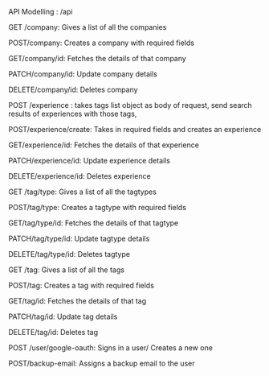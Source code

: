 API Modelling :  /api

GET /company: Gives a list of all the companies

POST/company: Creates a company with required fields

GET/company/id: Fetches the details of that company

PATCH/company/id: Update company details

DELETE/company/id: Deletes company



POST /experience : takes tags list object as body of request, send search results of experiences with those tags, 

POST/experience/create: Takes in required fields and creates an experience

GET/experience/id: Fetches the details of that experience

PATCH/experience/id: Update experience details

DELETE/experience/id: Deletes experience



GET /tag/type: Gives a list of all the tagtypes

POST/tag/type: Creates a tagtype with required fields

GET/tag/type/id: Fetches the details of that tagtype

PATCH/tag/type/id: Update tagtype details

DELETE/tag/type/id: Deletes tagtype



GET /tag: Gives a list of all the tags

POST/tag: Creates a tag with required fields

GET/tag/id: Fetches the details of that tag

PATCH/tag/id: Update tag details

DELETE/tag/id: Deletes tag



POST /user/google-oauth: Signs in a user/ Creates a new one

POST/backup-email: Assigns a backup email to the user

